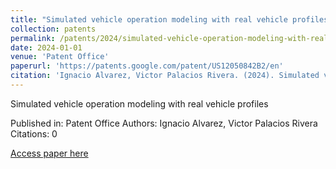 ```yaml
---
title: "Simulated vehicle operation modeling with real vehicle profiles"
collection: patents
permalink: /patents/2024/simulated-vehicle-operation-modeling-with-real-veh
date: 2024-01-01
venue: 'Patent Office'
paperurl: 'https://patents.google.com/patent/US12050842B2/en'
citation: 'Ignacio Alvarez, Victor Palacios Rivera. (2024). Simulated vehicle operation modeling with real vehicle profiles. Patent Office.'
---
```


Simulated vehicle operation modeling with real vehicle profiles

Published in: Patent Office
Authors: Ignacio Alvarez, Victor Palacios Rivera
Citations: 0

[Access paper here](https://patents.google.com/patent/US12050842B2/en)
